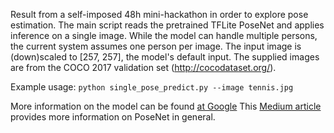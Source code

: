 Result from a self-imposed 48h mini-hackathon in order to explore pose estimation. The main script reads the pretrained TFLite PoseNet and applies inference on a single image. While the model can handle multiple persons, the current system assumes one person per image. The input image is (down)scaled to [257, 257], the model's default input. The supplied images are from the COCO 2017 validation set (http://cocodataset.org/). 

Example usage: `python single_pose_predict.py --image tennis.jpg`

More information on the model can be found [at Google](https://www.tensorflow.org/lite/models/pose_estimation/overview)
This [Medium article](https://medium.com/tensorflow/real-time-human-pose-estimation-in-the-browser-with-tensorflow-js-7dd0bc881cd5) provides more information on PoseNet in general.
